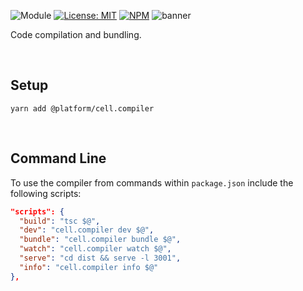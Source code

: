 ![Module](https://img.shields.io/badge/%40platform-cell.compiler-%23EA4E7E.svg)
[![License: MIT](https://img.shields.io/badge/license-MIT-blue.svg)](https://opensource.org/licenses/MIT)
[![NPM](https://img.shields.io/npm/v/@platform/cell.compiler.svg?colorB=blue&style=flat)](https://www.npmjs.com/package/@platform/cell.compiler)
![banner](https://user-images.githubusercontent.com/185555/95702738-a6a88380-0ca9-11eb-948c-c17317e4d7cd.png)

Code compilation and bundling.

<p>&nbsp;</p>

## Setup

    yarn add @platform/cell.compiler

<p>&nbsp;</p>

## Command Line

To use the compiler from commands within `package.json` include the following scripts:

```json
"scripts": {
  "build": "tsc $@",
  "dev": "cell.compiler dev $@",
  "bundle": "cell.compiler bundle $@",
  "watch": "cell.compiler watch $@",
  "serve": "cd dist && serve -l 3001",
  "info": "cell.compiler info $@"
},
```

<p>&nbsp;</p>
<p>&nbsp;</p>
